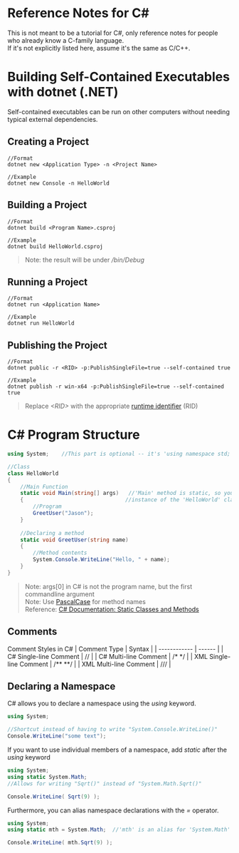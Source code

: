 # Reference Notes for C#
This is not meant to be a tutorial for C#, only reference notes for people who already know a C-family language. <br />
If it's not explicitly listed here, assume it's the same as C/C++.

# Building Self-Contained Executables with dotnet (.NET)
Self-contained executables can be run on other computers without needing typical external dependencies.

## Creating a Project
```
//Format 
dotnet new <Application Type> -n <Project Name>

//Example
dotnet new Console -n HelloWorld
```

## Building a Project
```
//Format
dotnet build <Program Name>.csproj

//Example
dotnet build HelloWorld.csproj
```
> Note: the result will be under _/bin/Debug_

## Running a Project
```
//Format
dotnet run <Application Name>

//Example
dotnet run HelloWorld
```

## Publishing the Project
```
//Format
dotnet public -r <RID> -p:PublishSingleFile=true --self-contained true

//Example
dotnet publish -r win-x64 -p:PublishSingleFile=true --self-contained true
```
> Replace _\<RID\>_ with the appropriate [runtime identifier](https://docs.microsoft.com/en-us/dotnet/core/rid-catalog) (RID)

# C# Program Structure
```C#
using System;    //This part is optional -- it's 'using namespace std;' in C++

//Class
class HelloWorld
{
    //Main Function
    static void Main(string[] args)   //'Main' method is static, so you do not have to have an
    {                                //instance of the 'HelloWorld' class to be able to call it
        //Program
        GreetUser("Jason");
    }
    
    //Declaring a method 
    static void GreetUser(string name)
    {
        //Method contents
        System.Console.WriteLine("Hello, " + name);
    }
}
```
> Note: args\[0\] in C# is not the program name, but the first commandline argument <br />
> Note: Use [PascalCase](https://techterms.com/definition/pascalcase) for method names <br />
> Reference: [C# Documentation: Static Classes and Methods](https://docs.microsoft.com/en-us/dotnet/csharp/programming-guide/classes-and-structs/static-classes-and-static-class-members)

## Comments
Comment Styles in C#
| Comment Type | Syntax |
| ------------ | ------ | 
| C# Single-line Comment | // |
| C# Multi-line Comment | /* \*/ |
| XML Single-line Comment | /\*\* \*\*/ |
| XML Multi-line Comment | /// |

## Declaring a Namespace

C# allows you to declare a namespace using the _using_ keyword.
```C#
using System;

//Shortcut instead of having to write "System.Console.WriteLine()"
Console.WriteLine("some text");
```
If you want to use individual members of a namespace, add _static_ after the _using_ keyword
```C#
using System;
using static System.Math; 
//Allows for writing "Sqrt()" instead of "System.Math.Sqrt()"

Console.WriteLine( Sqrt(9) );
```
Furthermore, you can alias namespace declarations with the _=_ operator.
```C#
using System;
using static mth = System.Math;  //'mth' is an alias for 'System.Math'

Console.WriteLine( mth.Sqrt(9) );
```
